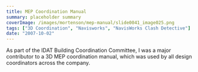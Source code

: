 ```yaml
---
title: MEP Coordination Manual
summary: placeholder summary
coverImage: /images/mortenson/mep-manual/slide0041_image025.png
tags: ["3D Coordination", "Navisworks", "NavisWorks Clash Detective"]
date: "2007-10-02"
---
```


As part of the IDAT Building Coordination Committee, I was a major contributor to a 3D MEP coordination manual, which was used by all design coordinators across the company.
